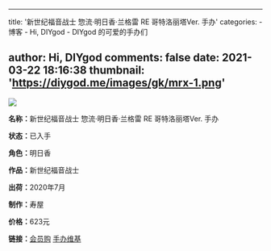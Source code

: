 
---
title: '新世纪福音战士 惣流·明日香·兰格雷 RE 哥特洛丽塔Ver. 手办'
categories: 
    - 博客
    - Hi, DIYgod
    - DIYgod 的可爱的手办们

author: Hi, DIYgod
comments: false
date: 2021-03-22 18:16:38
thumbnail: 'https://diygod.me/images/gk/mrx-1.png'
---

<div>   
<div class="gk-img"><picture><source srcset="/images/gk/mrx-1.webp" type="image/webp"><img loading="lazy" src="https://diygod.me/images/gk/mrx-1.png" referrerpolicy="no-referrer"></picture></div><div class="gk-desc"><p><strong>名称：</strong>新世纪福音战士 惣流·明日香·兰格雷 RE 哥特洛丽塔Ver. 手办</p><p><strong>状态：</strong>已入手</p><p><strong>角色：</strong>明日香</p><p><strong>作品：</strong>新世纪福音战士</p><p><strong>出荷：</strong>2020年7月</p><p><strong>制作：</strong>寿屋</p><p><strong>价格：</strong>623元</p><p><strong>链接：</strong><a target="_blank" rel="noopener" href="https://mall.bilibili.com/detail.html?itemsId=10018240&loadingShow=1&noTitleBar=1&shopId=2233">会员购</a> <a target="_blank" rel="noopener" href="https://www.hpoi.net/hobby/54782">手办维基</a></p></div>  
</div>
            